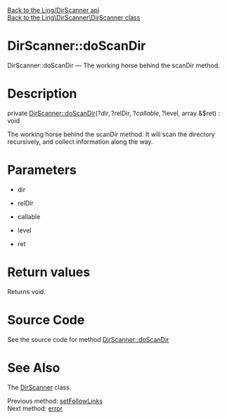 [Back to the Ling/DirScanner api](https://github.com/lingtalfi/DirScanner/blob/master/doc/api/Ling/DirScanner.md)<br>
[Back to the Ling\DirScanner\DirScanner class](https://github.com/lingtalfi/DirScanner/blob/master/doc/api/Ling/DirScanner/DirScanner.md)


DirScanner::doScanDir
================



DirScanner::doScanDir — The working horse behind the scanDir method.




Description
================


private [DirScanner::doScanDir](https://github.com/lingtalfi/DirScanner/blob/master/doc/api/Ling/DirScanner/DirScanner/doScanDir.md)(?$dir, ?$relDir, ?$callable, ?$level, array &$ret) : void




The working horse behind the scanDir method.
It will scan the directory recursively, and collect information along the way.




Parameters
================


- dir

    

- relDir

    

- callable

    

- level

    

- ret

    


Return values
================

Returns void.








Source Code
===========
See the source code for method [DirScanner::doScanDir](https://github.com/lingtalfi/DirScanner/blob/master/DirScanner.php#L119-L151)


See Also
================

The [DirScanner](https://github.com/lingtalfi/DirScanner/blob/master/doc/api/Ling/DirScanner/DirScanner.md) class.

Previous method: [setFollowLinks](https://github.com/lingtalfi/DirScanner/blob/master/doc/api/Ling/DirScanner/DirScanner/setFollowLinks.md)<br>Next method: [error](https://github.com/lingtalfi/DirScanner/blob/master/doc/api/Ling/DirScanner/DirScanner/error.md)<br>

